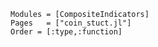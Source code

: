 ```@autodocs
Modules = [CompositeIndicators]
Pages   = ["coin_stuct.jl"]
Order = [:type,:function]
```